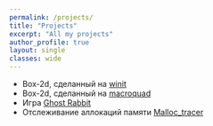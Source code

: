 ```yaml
---
permalink: /projects/
title: "Projects"
excerpt: "All my projects"
author_profile: true
layout: single
classes: wide
---
```


* Box-2d, сделанный на [winit](https://xcemaxx.github.io/box2d-lite-rs/winit_version)  
* Box-2d, сделанный на [macroquad](https://xcemaxx.github.io/box2d-lite-rs/macroquad_version)  
* Игра [Ghost Rabbit](https://xcemaxx.github.io/ghost_rabbit_ai/)  
* Отслеживание аллокаций памяти [Malloc_tracer](https://github.com/XCemaXX/malloc_tracer)
